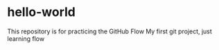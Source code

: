 # hello-world
This repository is for practicing the GitHub Flow
My first git project, just learning flow

